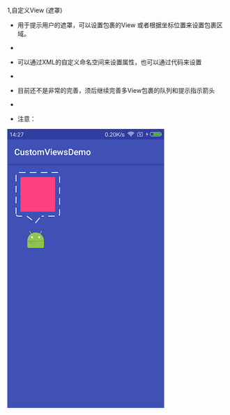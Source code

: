 

1,自定义View (遮罩)
 * 用于提示用户的遮罩，可以设置包裹的View 或者根据坐标位置来设置包裹区域。
 * <p>
 * 可以通过XML的自定义命名空间来设置属性，也可以通过代码来设置
 * <p>
 * 目前还不是非常的完善，须后继续完善多View包裹的队列和提示指示箭头
 * <p>
 * 注意：

![image text](https://github.com/lijianyou-Herve/CustomViewsDemo/blob/master/screenshot/device-2016-11-04-142742.png)